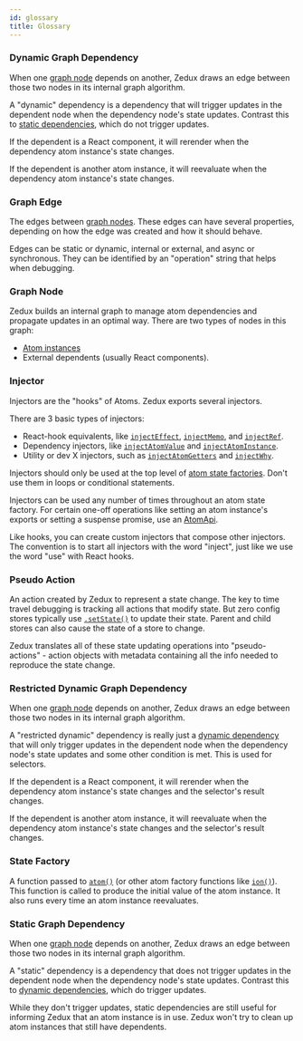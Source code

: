```yaml
---
id: glossary
title: Glossary
---
```


### Dynamic Graph Dependency

When one [graph node](#graph-node) depends on another, Zedux draws an edge between those two nodes in its internal graph algorithm.

A "dynamic" dependency is a dependency that will trigger updates in the dependent node when the dependency node's state updates. Contrast this to [static dependencies](#static-graph-dependency), which do not trigger updates.

If the dependent is a React component, it will rerender when the dependency atom instance's state changes.

If the dependent is another atom instance, it will reevaluate when the dependency atom instance's state changes.

### Graph Edge

The edges between [graph nodes](#graph-node). These edges can have several properties, depending on how the edge was created and how it should behave.

Edges can be static or dynamic, internal or external, and async or synchronous. They can be identified by an "operation" string that helps when debugging.

### Graph Node

Zedux builds an internal graph to manage atom dependencies and propagate updates in an optimal way. There are two types of nodes in this graph:

- [Atom instances](classes/AtomInstance)
- External dependents (usually React components).

### Injector

Injectors are the "hooks" of Atoms. Zedux exports several injectors.

There are 3 basic types of injectors:

- React-hook equivalents, like [`injectEffect`](injectors/injectEffect), [`injectMemo`](injectors/injectMemo), and [`injectRef`](injectors/injectRef).
- Dependency injectors, like [`injectAtomValue`](injectors/injectAtomValue) and [`injectAtomInstance`](injectors/injectAtomInstance).
- Utility or dev X injectors, such as [`injectAtomGetters`](injectors/injectAtomGetters) and [`injectWhy`](injectors/injectWhy).

Injectors should only be used at the top level of [atom state factories](#state-factory). Don't use them in loops or conditional statements.

Injectors can be used any number of times throughout an atom state factory. For certain one-off operations like setting an atom instance's exports or setting a suspense promise, use an [AtomApi](classes/AtomApi).

Like hooks, you can create custom injectors that compose other injectors. The convention is to start all injectors with the word "inject", just like we use the word "use" with React hooks.

### Pseudo Action

An action created by Zedux to represent a state change. The key to time travel debugging is tracking all actions that modify state. But zero config stores typically use [`.setState()`](classes/Store#setstate) to update their state. Parent and child stores can also cause the state of a store to change.

Zedux translates all of these state updating operations into "pseudo-actions" - action objects with metadata containing all the info needed to reproduce the state change.

### Restricted Dynamic Graph Dependency

When one [graph node](#graph-node) depends on another, Zedux draws an edge between those two nodes in its internal graph algorithm.

A "restricted dynamic" dependency is really just a [dynamic dependency](#dynamic-graph-dependency) that will only trigger updates in the dependent node when the dependency node's state updates and some other condition is met. This is used for selectors.

If the dependent is a React component, it will rerender when the dependency atom instance's state changes and the selector's result changes.

If the dependent is another atom instance, it will reevaluate when the dependency atom instance's state changes and the selector's result changes.

### State Factory

A function passed to [`atom()`](factories/atom) (or other atom factory functions like [`ion()`](factories/ion)). This function is called to produce the initial value of the atom instance. It also runs every time an atom instance reevaluates.

### Static Graph Dependency

When one [graph node](#graph-node) depends on another, Zedux draws an edge between those two nodes in its internal graph algorithm.

A "static" dependency is a dependency that does not trigger updates in the dependent node when the dependency node's state updates. Contrast this to [dynamic dependencies](#dynamic-graph-dependency), which do trigger updates.

While they don't trigger updates, static dependencies are still useful for informing Zedux that an atom instance is in use. Zedux won't try to clean up atom instances that still have dependents.

